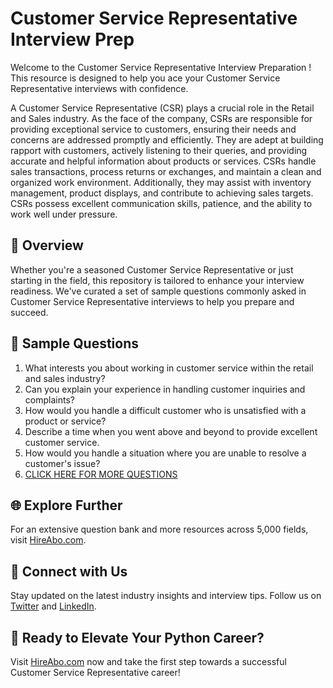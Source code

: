 # Customer Service Representative Interview Prep

Welcome to the Customer Service Representative Interview Preparation ! This resource is designed to help you ace your Customer Service Representative interviews with confidence.

A Customer Service Representative (CSR) plays a crucial role in the Retail and Sales industry. As the face of the company, CSRs are responsible for providing exceptional service to customers, ensuring their needs and concerns are addressed promptly and efficiently. They are adept at building rapport with customers, actively listening to their queries, and providing accurate and helpful information about products or services. CSRs handle sales transactions, process returns or exchanges, and maintain a clean and organized work environment. Additionally, they may assist with inventory management, product displays, and contribute to achieving sales targets. CSRs possess excellent communication skills, patience, and the ability to work well under pressure.

## 🚀 Overview

Whether you're a seasoned Customer Service Representative or just starting in the field, this repository is tailored to enhance your interview readiness. We've curated a set of sample questions commonly asked in Customer Service Representative interviews to help you prepare and succeed.

## 📝 Sample Questions

1. What interests you about working in customer service within the retail and sales industry?
2. Can you explain your experience in handling customer inquiries and complaints?
3. How would you handle a difficult customer who is unsatisfied with a product or service?
4. Describe a time when you went above and beyond to provide excellent customer service.
5. How would you handle a situation where you are unable to resolve a customer's issue?
6. [CLICK HERE FOR MORE QUESTIONS](https://hireabo.com/job/22_1_15/Customer%20Service%20Representative)

## 🌐 Explore Further

For an extensive question bank and more resources across 5,000 fields, visit [HireAbo.com](https://www.hireabo.com).

## 📱 Connect with Us

Stay updated on the latest industry insights and interview tips. Follow us on [Twitter](https://twitter.com/hireabo) and [LinkedIn](https://www.linkedin.com/in/hire-abo-3609972a8/).

## 🚀 Ready to Elevate Your Python Career?

Visit [HireAbo.com](https://www.hireabo.com) now and take the first step towards a successful Customer Service Representative career!